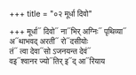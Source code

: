+++
title = "०२ मूर्धा दिवो"

+++
मूर्धा᳓ दिवो᳓ ना᳓भिर् अग्निः᳓ पृथिव्या᳓  
अ᳓थाभवद् अरती᳓ रो᳓दसीयोः  
तं᳓ त्वा देवा᳓सो ऽजनयन्त देवं᳓  
वइ᳓श्वानर ज्यो᳓तिर् इ᳓द् आ᳓रियाय